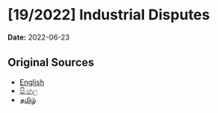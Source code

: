 # [19/2022] Industrial Disputes

**Date:** 2022-06-23

## Original Sources

- [English](https://documents.gov.lk/view/acts/2022/6/19-2022_E.pdf)
- [සිංහල](https://documents.gov.lk/view/acts/2022/6/19-2022_S.pdf)
- [தமிழ்](https://documents.gov.lk/view/acts/2022/6/19-2022_T.pdf)
